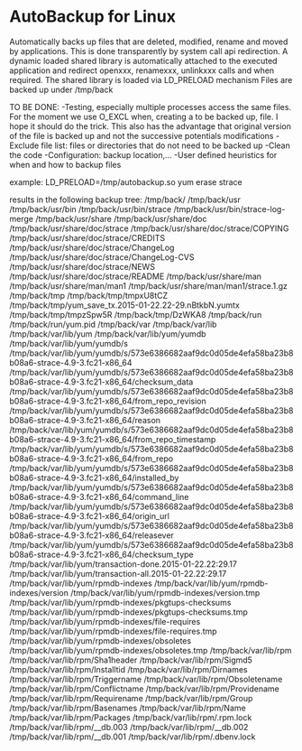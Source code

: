 # AutoBackup for Linux
Automatically backs up files that are deleted, modified, rename and moved by applications. 
This is done transparently by system call api redirection.
A dynamic loaded shared library is automatically attached to the executed application and redirect openxxx, renamexxx, unlinkxxx
calls and when required. The shared library is loaded via LD_PRELOAD mechanism
Files are backed up under /tmp/back

TO BE DONE:
-Testing, especially multiple processes access the same files. For the moment we use O_EXCL when, creating a to be backed up, file.
I hope it should do the trick. This also has the advantage that original version of the file is backed up and not the successive 
potentials modifications
-Exclude file list: files or directories that do not need to be backed up
-Clean the code
-Configuration: backup location,...
-User defined heuristics for when and how to backup files

example:
LD_PRELOAD=/tmp/autobackup.so yum erase strace

results in the following backup tree:
/tmp/back/
/tmp/back/usr
/tmp/back/usr/bin
/tmp/back/usr/bin/strace
/tmp/back/usr/bin/strace-log-merge
/tmp/back/usr/share
/tmp/back/usr/share/doc
/tmp/back/usr/share/doc/strace
/tmp/back/usr/share/doc/strace/COPYING
/tmp/back/usr/share/doc/strace/CREDITS
/tmp/back/usr/share/doc/strace/ChangeLog
/tmp/back/usr/share/doc/strace/ChangeLog-CVS
/tmp/back/usr/share/doc/strace/NEWS
/tmp/back/usr/share/doc/strace/README
/tmp/back/usr/share/man
/tmp/back/usr/share/man/man1
/tmp/back/usr/share/man/man1/strace.1.gz
/tmp/back/tmp
/tmp/back/tmp/tmpxU8tCZ
/tmp/back/tmp/yum_save_tx.2015-01-22.22-29.nBtkbN.yumtx
/tmp/back/tmp/tmpzSpw5R
/tmp/back/tmp/DzWKA8
/tmp/back/run
/tmp/back/run/yum.pid
/tmp/back/var
/tmp/back/var/lib
/tmp/back/var/lib/yum
/tmp/back/var/lib/yum/yumdb
/tmp/back/var/lib/yum/yumdb/s
/tmp/back/var/lib/yum/yumdb/s/573e6386682aaf9dc0d05de4efa58ba23b8b08a6-strace-4.9-3.fc21-x86_64
/tmp/back/var/lib/yum/yumdb/s/573e6386682aaf9dc0d05de4efa58ba23b8b08a6-strace-4.9-3.fc21-x86_64/checksum_data
/tmp/back/var/lib/yum/yumdb/s/573e6386682aaf9dc0d05de4efa58ba23b8b08a6-strace-4.9-3.fc21-x86_64/from_repo_revision
/tmp/back/var/lib/yum/yumdb/s/573e6386682aaf9dc0d05de4efa58ba23b8b08a6-strace-4.9-3.fc21-x86_64/reason
/tmp/back/var/lib/yum/yumdb/s/573e6386682aaf9dc0d05de4efa58ba23b8b08a6-strace-4.9-3.fc21-x86_64/from_repo_timestamp
/tmp/back/var/lib/yum/yumdb/s/573e6386682aaf9dc0d05de4efa58ba23b8b08a6-strace-4.9-3.fc21-x86_64/from_repo
/tmp/back/var/lib/yum/yumdb/s/573e6386682aaf9dc0d05de4efa58ba23b8b08a6-strace-4.9-3.fc21-x86_64/installed_by
/tmp/back/var/lib/yum/yumdb/s/573e6386682aaf9dc0d05de4efa58ba23b8b08a6-strace-4.9-3.fc21-x86_64/command_line
/tmp/back/var/lib/yum/yumdb/s/573e6386682aaf9dc0d05de4efa58ba23b8b08a6-strace-4.9-3.fc21-x86_64/origin_url
/tmp/back/var/lib/yum/yumdb/s/573e6386682aaf9dc0d05de4efa58ba23b8b08a6-strace-4.9-3.fc21-x86_64/releasever
/tmp/back/var/lib/yum/yumdb/s/573e6386682aaf9dc0d05de4efa58ba23b8b08a6-strace-4.9-3.fc21-x86_64/checksum_type
/tmp/back/var/lib/yum/transaction-done.2015-01-22.22:29.17
/tmp/back/var/lib/yum/transaction-all.2015-01-22.22:29.17
/tmp/back/var/lib/yum/rpmdb-indexes
/tmp/back/var/lib/yum/rpmdb-indexes/version
/tmp/back/var/lib/yum/rpmdb-indexes/version.tmp
/tmp/back/var/lib/yum/rpmdb-indexes/pkgtups-checksums
/tmp/back/var/lib/yum/rpmdb-indexes/pkgtups-checksums.tmp
/tmp/back/var/lib/yum/rpmdb-indexes/file-requires
/tmp/back/var/lib/yum/rpmdb-indexes/file-requires.tmp
/tmp/back/var/lib/yum/rpmdb-indexes/obsoletes
/tmp/back/var/lib/yum/rpmdb-indexes/obsoletes.tmp
/tmp/back/var/lib/rpm
/tmp/back/var/lib/rpm/Sha1header
/tmp/back/var/lib/rpm/Sigmd5
/tmp/back/var/lib/rpm/Installtid
/tmp/back/var/lib/rpm/Dirnames
/tmp/back/var/lib/rpm/Triggername
/tmp/back/var/lib/rpm/Obsoletename
/tmp/back/var/lib/rpm/Conflictname
/tmp/back/var/lib/rpm/Providename
/tmp/back/var/lib/rpm/Requirename
/tmp/back/var/lib/rpm/Group
/tmp/back/var/lib/rpm/Basenames
/tmp/back/var/lib/rpm/Name
/tmp/back/var/lib/rpm/Packages
/tmp/back/var/lib/rpm/.rpm.lock
/tmp/back/var/lib/rpm/__db.003
/tmp/back/var/lib/rpm/__db.002
/tmp/back/var/lib/rpm/__db.001
/tmp/back/var/lib/rpm/.dbenv.lock

